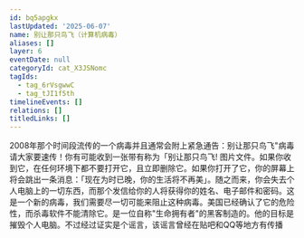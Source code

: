 ```yaml
---
id: bq5apgkx
lastUpdated: '2025-06-07'
name: 别让那只鸟飞（计算机病毒）
aliases: []
layer: 6
eventDate: null
categoryId: cat_X3JSNomc
tagIds:
  - tag_6rVsgwwC
  - tag_tJI1f5th
timelineEvents: []
relations: []
titledLinks: []
---
```

2008年那个时间段流传的一个病毒并且通常会附上紧急通告：别让那只鸟飞"病毒 请大家要速传！你有可能收到一张带有称为「别让那只鸟飞! 图片文件。如果你收到它，在任何环境下都不要打开它，且立即删除它。如果你打开了它，你的屏幕上将会跳出一条消息：「现在为时已晚，你的生活将不再美」。随之而来，你会失去个人电脑上的一切东西，而那个发信给你的人将获得你的姓名、电子邮件和密码。这是一个新的病毒，我们需要尽一切可能来阻止这种病毒。美国已经确认了它的危险性，而杀毒软件不能清除它。是一位自称"生命拥有者"的黑客制造的。他的目标是摧毁个人电脑。不过经过证实是个谣言，该谣言曾经在贴吧和QQ等地方有传播
